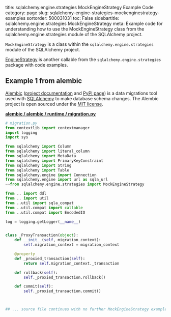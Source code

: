 title: sqlalchemy.engine.strategies MockEngineStrategy Example Code
category: page
slug: sqlalchemy-engine-strategies-mockenginestrategy-examples
sortorder: 500031031
toc: False
sidebartitle: sqlalchemy.engine.strategies MockEngineStrategy
meta: Example code for understanding how to use the MockEngineStrategy class from the sqlalchemy.engine.strategies module of the SQLAlchemy project.


`MockEngineStrategy` is a class within the `sqlalchemy.engine.strategies` module of the SQLAlchemy project.

<a href="/sqlalchemy-engine-strategies-enginestrategy-examples.html">EngineStrategy</a>
is another callable from the `sqlalchemy.engine.strategies` package with code examples.

## Example 1 from alembic
[Alembic](https://github.com/sqlalchemy/alembic)
([project documentation](https://alembic.sqlalchemy.org/) and
[PyPI page](https://pypi.org/project/alembic/))
is a data migrations tool used with [SQLAlchemy](/sqlalchemy.html) to make
database schema changes. The Alembic project is open sourced under the
[MIT license](https://github.com/sqlalchemy/alembic/blob/master/LICENSE).

[**alembic / alembic / runtime / migration.py**](https://github.com/sqlalchemy/alembic/blob/master/alembic/runtime/migration.py)

```python
# migration.py
from contextlib import contextmanager
import logging
import sys

from sqlalchemy import Column
from sqlalchemy import literal_column
from sqlalchemy import MetaData
from sqlalchemy import PrimaryKeyConstraint
from sqlalchemy import String
from sqlalchemy import Table
from sqlalchemy.engine import Connection
from sqlalchemy.engine import url as sqla_url
~~from sqlalchemy.engine.strategies import MockEngineStrategy

from .. import ddl
from .. import util
from ..util import sqla_compat
from ..util.compat import callable
from ..util.compat import EncodedIO

log = logging.getLogger(__name__)


class _ProxyTransaction(object):
    def __init__(self, migration_context):
        self.migration_context = migration_context

    @property
    def _proxied_transaction(self):
        return self.migration_context._transaction

    def rollback(self):
        self._proxied_transaction.rollback()

    def commit(self):
        self._proxied_transaction.commit()



## ... source file continues with no further MockEngineStrategy examples...

```

